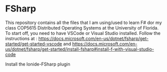 # FSharp
This repository contains all the files that I am using/used to learn F# dor my class COP5615 Distributed Operating Systems at the University of Florida.
To start off, you need to have VSCode or Visual Studio installed.
Follow the instructions at : https://docs.microsoft.com/en-us/dotnet/fsharp/get-started/get-started-vscode and https://docs.microsoft.com/en-us/dotnet/fsharp/get-started/install-fsharp#install-f-with-visual-studio-code

Install the Ionide-FSharp plugin
